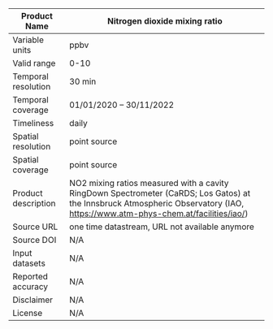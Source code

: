 |Product Name| Nitrogen dioxide mixing ratio |
| --- | --- |
| Variable units | ppbv |
| Valid range | 0-10 |
| Temporal resolution | 30 min |
| Temporal coverage | 01/01/2020 – 30/11/2022 |
| Timeliness | daily |
| Spatial resolution | point source |
| Spatial coverage | point source |
| Product description | NO2 mixing ratios measured with a cavity RingDown Spectrometer (CaRDS; Los Gatos) at the Innsbruck Atmospheric Observatory (IAO, https://www.atm-phys-chem.at/facilities/iao/) |
| Source URL | one time datastream, URL not available anymore |
| Source DOI | N/A |
| Input datasets |N/A|
| Reported accuracy | N/A |
| Disclaimer | N/A |
| License | N/A |